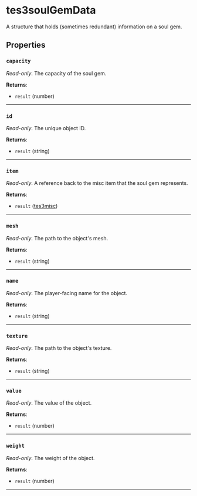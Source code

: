 # tes3soulGemData
<div class="search_terms" style="display: none">tes3soulgemdata, soulgemdata</div>

<!---
	This file is autogenerated. Do not edit this file manually. Your changes will be ignored.
	More information: https://github.com/MWSE/MWSE/tree/master/docs
-->

A structure that holds (sometimes redundant) information on a soul gem.

## Properties

### `capacity`
<div class="search_terms" style="display: none">capacity</div>

*Read-only*. The capacity of the soul gem.

**Returns**:

* `result` (number)

***

### `id`
<div class="search_terms" style="display: none">id</div>

*Read-only*. The unique object ID.

**Returns**:

* `result` (string)

***

### `item`
<div class="search_terms" style="display: none">item</div>

*Read-only*. A reference back to the misc item that the soul gem represents.

**Returns**:

* `result` ([tes3misc](../../types/tes3misc))

***

### `mesh`
<div class="search_terms" style="display: none">mesh</div>

*Read-only*. The path to the object's mesh.

**Returns**:

* `result` (string)

***

### `name`
<div class="search_terms" style="display: none">name</div>

*Read-only*. The player-facing name for the object.

**Returns**:

* `result` (string)

***

### `texture`
<div class="search_terms" style="display: none">texture</div>

*Read-only*. The path to the object's texture.

**Returns**:

* `result` (string)

***

### `value`
<div class="search_terms" style="display: none">value</div>

*Read-only*. The value of the object.

**Returns**:

* `result` (number)

***

### `weight`
<div class="search_terms" style="display: none">weight</div>

*Read-only*. The weight of the object.

**Returns**:

* `result` (number)

***

